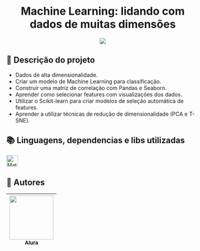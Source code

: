 <h1 align="center"> Machine Learning: lidando com dados de muitas dimensões </h1>

<p align="center">
   <img src="http://img.shields.io/static/v1?label=STATUS&message=CONCLUIDO&color=GREEN&style=for-the-badge"/>
</p>

## :open_file_folder: Descrição do projeto 
<ul>
    <li>Dados de alta dimensionalidade.</li>
    <li>Criar um modelo de Machine Learning para classificação.</li>
    <li>Construir uma matriz de correlação com Pandas e Seaborn.</li>
    <li>Aprender como selecionar features com visualizações dos dados.</li>
    <li>Utilizar o Scikit-learn para criar modelos de seleção automática de features.</li>
    <li>Aprender a utilizar técnicas de redução de dimensionalidade (PCA e T-SNE).</li>
</ul>

## :books: Linguagens, dependencias e libs utilizadas
<div style="display: inline_block">
     <img align="center" alt="Mateus-Python" height="30" width="30" src="https://cdn.jsdelivr.net/gh/devicons/devicon/icons/python/python-original.svg" />
</div>             

## :raising_hand: Autores
| [<img src="https://user-images.githubusercontent.com/106707389/187273477-45a53362-7158-4c5e-b0f5-68c92aec9182.png" width=115><br><sub>Alura</sub>](https://www.alura.com.br) |
| :---: |
